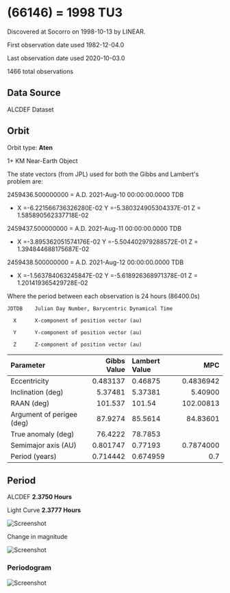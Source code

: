 # (66146) = 1998 TU3

Discovered at Socorro on 1998-10-13 by LINEAR.

First observation date used	1982-12-04.0

Last observation date used	2020-10-03.0

1466 total observations

## Data Source

ALCDEF Dataset

## Orbit

Orbit type: **Aten**

1+ KM Near-Earth Object

The state vectors (from JPL) used for both the Gibbs and Lambert's problem are:

2459436.500000000 = A.D. 2021-Aug-10 00:00:00.0000 TDB 
- X =-6.221566736326280E-02 Y =-5.380324905304337E-01 Z = 1.585890562337718E-02

2459437.500000000 = A.D. 2021-Aug-11 00:00:00.0000 TDB 
- X =-3.895362051574176E-02 Y =-5.504402979288572E-01 Z = 1.394844688175687E-02

2459438.500000000 = A.D. 2021-Aug-12 00:00:00.0000 TDB 
- X =-1.563784063245847E-02 Y =-5.618926368971378E-01 Z = 1.201419365429728E-02
 

Where the period between each observation is 24 hours (86400.0s)

    JDTDB    Julian Day Number, Barycentric Dynamical Time
    
      X      X-component of position vector (au)
      
      Y      Y-component of position vector (au)
      
      Z      Z-component of position vector (au)

Parameter | Gibbs Value | Lambert Value | MPC 
| :--- | ---:| :--- | ---:
 Eccentricity | 0.483137 | 0.46875 | 0.4836942
 Inclination (deg) | 5.37481 | 5.37381 | 5.40900 
 RAAN (deg) | 101.537 | 101.54 | 102.00813 
 Argument of perigee (deg) | 87.9274 | 85.5614 | 84.83601 
 True anomaly (deg) | 76.4222 | 78.7853 | 
 Semimajor axis (AU) | 0.801747 | 0.77193 | 0.7874000 
 Period (years) | 0.714442 | 0.674959 | 0.7
## Period
ALCDEF 		    **2.3750 Hours**

Light Curve	  **2.3777 Hours**

![Screenshot](https://github.com/renefiedel/MASTER-THESIS/blob/bbd2297a37eeabc895341f0800760fc8a96c3c90/Project/Asteroids%20NEAs/New%20NEA's/1998%20TU3/Light%20curve.png)

Change in magnitude

![Screenshot](https://github.com/renefiedel/MASTER-THESIS/blob/0621c1676a16b61c2637f7fee540ea8f56f3382e/Project/Asteroids%20NEAs/New%20NEA's/1998%20TU3/Final_light_curve_1998TU3.svg)

### Periodogram

![Screenshot](https://github.com/renefiedel/MASTER-THESIS/blob/2a43c8ec3b5e6b54738168561b6014242b760593/Project/Asteroids%20NEAs/New%20NEA's/1998%20TU3/Periodogram:%201998%20TU3.svg)

